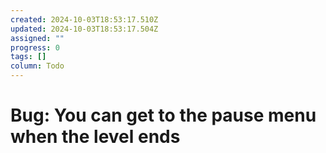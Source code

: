 ```yaml
---
created: 2024-10-03T18:53:17.510Z
updated: 2024-10-03T18:53:17.504Z
assigned: ""
progress: 0
tags: []
column: Todo
---
```


# Bug: You can get to the pause menu when the level ends
